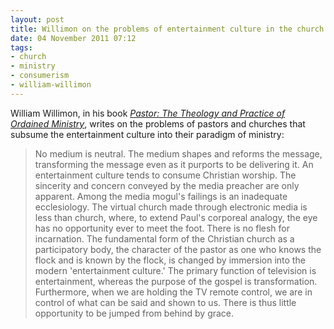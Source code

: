 ```yaml
---
layout: post
title: Willimon on the problems of entertainment culture in the church
date: 04 November 2011 07:12
tags:
- church
- ministry
- consumerism
- william-willimon
---
```

William Willimon, in his book *[Pastor: The Theology and Practice of Ordained Ministry](http://www.amazon.co.uk/gp/product/0687045320/ref=as_li_qf_sp_asin_il_tl?ie=UTF8&tag=jakebeldercom-21&linkCode=as2&camp=1634&creative=6738&creativeASIN=0687045320)*, writes on the problems of pastors and churches that subsume the entertainment culture into their paradigm of ministry:

<blockquote>
No medium is neutral. The medium shapes and reforms the message, transforming the message even as it purports to be delivering it. An entertainment culture tends to consume Christian worship. The sincerity and concern conveyed by the media preacher are only apparent. Among the media mogul's failings is an inadequate ecclesiology. The virtual church made through electronic media is less than church, where, to extend Paul's corporeal analogy, the eye has no opportunity ever to meet the foot. There is no flesh for incarnation. The fundamental form of the Christian church as a participatory body, the character of the pastor as one who knows the flock and is known by the flock, is changed by immersion into the modern 'entertainment culture.' The primary function of television is entertainment, whereas the purpose of the gospel is transformation. Furthermore, when we are holding the TV remote control, we are in control of what can be said and shown to us. There is thus little opportunity to be jumped from behind by grace.
</blockquote>
